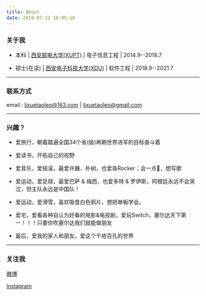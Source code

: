 ```yaml
---
title: About
date: 2019-07-12 16:05:16
---
```

### 关于我
- 本科 | [西安邮电大学(XUPT)](http://www.xupt.edu.cn/) | 电子信息工程 | 2014.9--2018.7
  
- 硕士(在读) | [西安电子科技大学(XDU)](https://www.xidian.edu.cn/) | 软件工程 | 2018.9--2021.7

***
### 联系方式
email : lixuetaoleo@163.com | lixuetaoleo@gmail.com
***
### 兴趣？
  
- 爱旅行，朝着踏遍全国34个省(级)再朝世界进军的目标奋斗着
  
- 爱读书，开拓自己的视野
  
- 爱音乐，爱摇滚，最爱许巍、朴树，也爱各Rocker；会一点🎸，想写歌
  
- 爱运动，爱足球，最爱巴萨 & 梅西，也爱多特 & 罗伊斯，阿根廷永远不会哭泣，但主队永远是中国队！

- 爱运动，爱滑雪，喜欢吸食白色鸦片，想把单板学会。
  
- 爱宅，爱看各种自认为好看的电影&电视剧，爱玩Switch，塞尔达天下第一！！！只要你吹塞尔达我们就能做朋友

- 最后，爱我的家人和朋友，爱这个千疮百孔的世界
***
### 关注我
[微博](https://weibo.com/u/1791741344)

[Instagram](https://www.instagram.com/lixuetaoleo/)